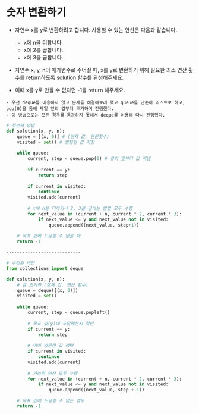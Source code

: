 # 숫자 변환하기

- 자연수 x를 y로 변환하려고 합니다. 사용할 수 있는 연산은 다음과 같습니다.

    - x에 n을 더합니다
    - x에 2를 곱합니다.
    - x에 3을 곱합니다.
- 자연수 x, y, n이 매개변수로 주어질 때, x를 y로 변환하기 위해 필요한 최소 연산 횟수를 return하도록 solution 함수를 완성해주세요. 
- 이때 x를 y로 만들 수 없다면 -1을 return 해주세요.

``` 
- 우선 deque를 이용하지 않고 문제를 해결해보려 했고 queue를 단순히 리스트로 하고, pop(0)을 통해 제일 앞의 값부터 추가하며 진행했다.
- 이 방법으로는 모든 경우를 통과하지 못해서 deque를 이용해 다시 진행했다.
```

```py
# 첫번째 방법
def solution(x, y, n):
    queue = [(x, 0)] # (현재 값, 연산횟수)
    visited = set() # 방문한 값 저장
    
    while queue:
        current, step = queue.pop(0) # 큐의 앞부터 값 꺼냄
        
        if current == y:
            return step
        
        if current in visited:
            continue
        visited.add(current)
        
        # x에 n을 더하거나 2, 3을 곱하는 방법 모두 수행
        for next_value in (current + n, current * 2, current * 3):
            if next_value <= y and next_value not in visited:
                queue.append((next_value, step+1))
                
    # 목표 값에 도달할 수 없을 때
    return -1

----------------------------

# 수정된 버전
from collections import deque

def solution(x, y, n):
    # 큐 초기화 (현재 값, 연산 횟수)
    queue = deque([(x, 0)])
    visited = set()
    
    while queue:
        current, step = queue.popleft()
        
        # 목표 값(y)에 도달했는지 확인
        if current == y:
            return step
        
        # 이미 방문한 값 생략
        if current in visited:
            continue
        visited.add(current)
        
        # 가능한 연산 모두 수행
        for next_value in (current + n, current * 2, current * 3):
            if next_value <= y and next_value not in visited:
                queue.append((next_value, step + 1))

    # 목표 값에 도달할 수 없는 경우
    return -1
```